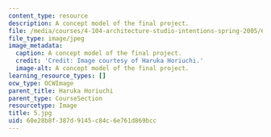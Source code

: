 ```yaml
---
content_type: resource
description: A concept model of the final project.
file: /media/courses/4-104-architecture-studio-intentions-spring-2005/60e28b8f387d9145c84c6e761d869bcc_5.jpg
file_type: image/jpeg
image_metadata:
  caption: A concept model of the final project.
  credit: 'Credit: Image courtesy of Haruka Horiuchi.'
  image-alt: A concept model of the final project.
learning_resource_types: []
ocw_type: OCWImage
parent_title: Haruka Horiuchi
parent_type: CourseSection
resourcetype: Image
title: 5.jpg
uid: 60e28b8f-387d-9145-c84c-6e761d869bcc
---
```

